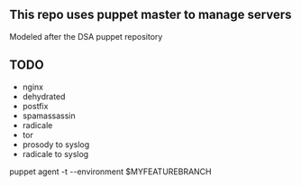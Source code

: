 This repo uses puppet master to manage servers
-------------------------------------

Modeled after the DSA puppet repository


TODO
----


- nginx
- dehydrated
- postfix
- spamassassin
- radicale
- tor
- prosody to syslog
- radicale to syslog



puppet agent -t --environment $MYFEATUREBRANCH
